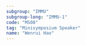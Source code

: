 ```yaml
---
subgroup: "IMMU"
subgroup-long: "IMMU-1"
code: "MS08"
tag: "Minisymposium Speaker"
name: "Wenrui Hao"
---
```

